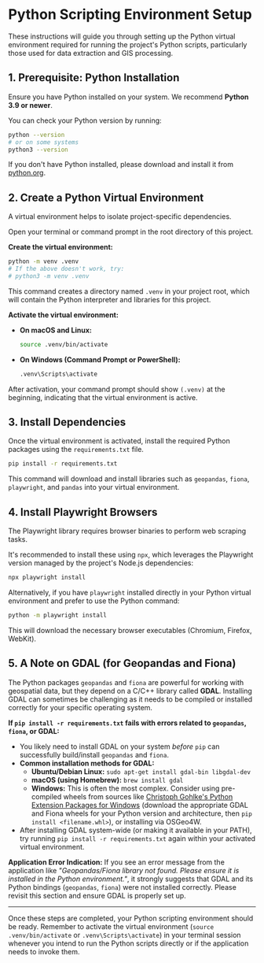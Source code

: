 # Python Scripting Environment Setup

These instructions will guide you through setting up the Python virtual environment required for running the project's Python scripts, particularly those used for data extraction and GIS processing.

## 1. Prerequisite: Python Installation

Ensure you have Python installed on your system. We recommend **Python 3.9 or newer**.

You can check your Python version by running:
```bash
python --version
# or on some systems
python3 --version
```
If you don't have Python installed, please download and install it from [python.org](https://www.python.org/downloads/).

## 2. Create a Python Virtual Environment

A virtual environment helps to isolate project-specific dependencies.

Open your terminal or command prompt in the root directory of this project.

**Create the virtual environment:**
```bash
python -m venv .venv
# If the above doesn't work, try:
# python3 -m venv .venv
```
This command creates a directory named `.venv` in your project root, which will contain the Python interpreter and libraries for this project.

**Activate the virtual environment:**

*   **On macOS and Linux:**
    ```bash
    source .venv/bin/activate
    ```
*   **On Windows (Command Prompt or PowerShell):**
    ```bash
    .venv\Scripts\activate
    ```
After activation, your command prompt should show `(.venv)` at the beginning, indicating that the virtual environment is active.

## 3. Install Dependencies

Once the virtual environment is activated, install the required Python packages using the `requirements.txt` file.

```bash
pip install -r requirements.txt
```
This command will download and install libraries such as `geopandas`, `fiona`, `playwright`, and `pandas` into your virtual environment.

## 4. Install Playwright Browsers

The Playwright library requires browser binaries to perform web scraping tasks.

It's recommended to install these using `npx`, which leverages the Playwright version managed by the project's Node.js dependencies:
```bash
npx playwright install
```
Alternatively, if you have `playwright` installed directly in your Python virtual environment and prefer to use the Python command:
```bash
python -m playwright install
```
This will download the necessary browser executables (Chromium, Firefox, WebKit).

## 5. A Note on GDAL (for Geopandas and Fiona)

The Python packages `geopandas` and `fiona` are powerful for working with geospatial data, but they depend on a C/C++ library called **GDAL**. Installing GDAL can sometimes be challenging as it needs to be compiled or installed correctly for your specific operating system.

**If `pip install -r requirements.txt` fails with errors related to `geopandas`, `fiona`, or GDAL:**

*   You likely need to install GDAL on your system *before* `pip` can successfully build/install `geopandas` and `fiona`.
*   **Common installation methods for GDAL:**
    *   **Ubuntu/Debian Linux:** `sudo apt-get install gdal-bin libgdal-dev`
    *   **macOS (using Homebrew):** `brew install gdal`
    *   **Windows:** This is often the most complex. Consider using pre-compiled wheels from sources like [Christoph Gohlke's Python Extension Packages for Windows](https://www.lfd.uci.edu/~gohlke/pythonlibs/#gdal) (download the appropriate GDAL and Fiona wheels for your Python version and architecture, then `pip install <filename.whl>`), or installing via OSGeo4W.
*   After installing GDAL system-wide (or making it available in your PATH), try running `pip install -r requirements.txt` again within your activated virtual environment.

**Application Error Indication:** If you see an error message from the application like *"Geopandas/Fiona library not found. Please ensure it is installed in the Python environment."*, it strongly suggests that GDAL and its Python bindings (`geopandas`, `fiona`) were not installed correctly. Please revisit this section and ensure GDAL is properly set up.

---

Once these steps are completed, your Python scripting environment should be ready. Remember to activate the virtual environment (`source .venv/bin/activate` or `.venv\Scripts\activate`) in your terminal session whenever you intend to run the Python scripts directly or if the application needs to invoke them.
